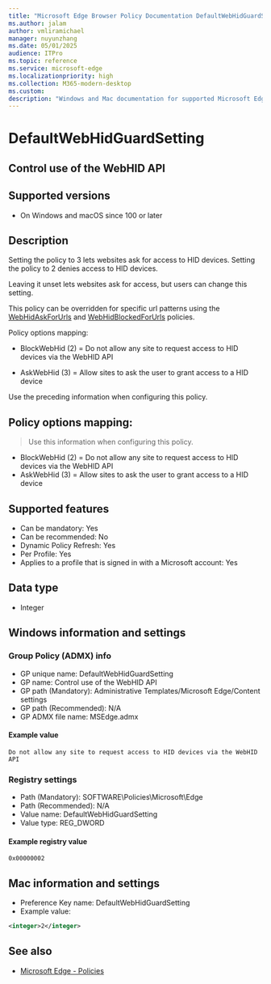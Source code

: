 ```yaml
---
title: "Microsoft Edge Browser Policy Documentation DefaultWebHidGuardSetting"
ms.author: jalam
author: vmliramichael
manager: nuyunzhang
ms.date: 05/01/2025
audience: ITPro
ms.topic: reference
ms.service: microsoft-edge
ms.localizationpriority: high
ms.collection: M365-modern-desktop
ms.custom:
description: "Windows and Mac documentation for supported Microsoft Edge Browser policy: Control use of the WebHID API"
---
```


<!--THIS FILE IS AUTOMATICALLY GENERATED. MANUAL CHANGES WILL BE OVERWRITTEN.-->
<!--Please contact the Microsoft Edge Manageability team with any questions.-->

# DefaultWebHidGuardSetting

## Control use of the WebHID API


## Supported versions

- On Windows and macOS since 100 or later

## Description

Setting the policy to 3 lets websites ask for access to HID devices. Setting the policy to 2 denies access to HID devices.

Leaving it unset lets websites ask for access, but users can change this setting.

This policy can be overridden for specific url patterns using the [WebHidAskForUrls](WebHidAskForUrls.md) and [WebHidBlockedForUrls](WebHidBlockedForUrls.md) policies.

Policy options mapping:

* BlockWebHid (2) = Do not allow any site to request access to HID devices via the WebHID API

* AskWebHid (3) = Allow sites to ask the user to grant access to a HID device

Use the preceding information when configuring this policy.

## Policy options mapping:
> Use this information when configuring this policy.

- BlockWebHid (2) = Do not allow any site to request access to HID devices via the WebHID API
- AskWebHid (3) = Allow sites to ask the user to grant access to a HID device

## Supported features

- Can be mandatory: Yes
- Can be recommended: No
- Dynamic Policy Refresh: Yes
- Per Profile: Yes
- Applies to a profile that is signed in with a Microsoft account: Yes

## Data type

- Integer

## Windows information and settings

### Group Policy (ADMX) info

- GP unique name: DefaultWebHidGuardSetting
- GP name: Control use of the WebHID API
- GP path (Mandatory): Administrative Templates/Microsoft Edge/Content settings
- GP path (Recommended): N/A
- GP ADMX file name: MSEdge.admx

#### Example value

```
Do not allow any site to request access to HID devices via the WebHID API
```

### Registry settings

- Path (Mandatory): SOFTWARE\Policies\Microsoft\Edge
- Path (Recommended): N/A
- Value name: DefaultWebHidGuardSetting
- Value type: REG_DWORD

#### Example registry value

```
0x00000002
```


## Mac information and settings

- Preference Key name: DefaultWebHidGuardSetting
- Example value:

```xml
<integer>2</integer>
```

## See also
- [Microsoft Edge - Policies](../microsoft-edge-policies.md)
